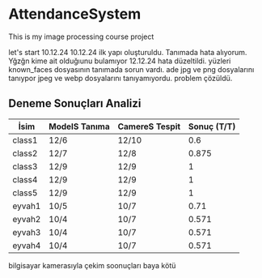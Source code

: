# AttendanceSystem

This is my image processing course project

let's start 10.12.24
10.12.24 ilk yapı oluşturuldu. Tanımada hata alıyorum. Yğzğn kime ait olduğıunu bulamıyor
12.12.24 hata düzeltildi. yüzleri known_faces dosyasının tanımada sorun vardı. ade jpg ve png dosyalarını tanıypor jpeg ve webp dosyalarını tanıyamıyordu. problem çözüldü.

## Deneme Sonuçları Analizi

| İsim   | ModelS Tanıma | CamereS Tespit | Sonuç (T/T) |
|--------|---------------|----------------|-------------|
| class1 | 12/6          | 12/10          | 0.6         |
| class2 | 12/7          | 12/8           | 0.875       |
| class3 | 12/9          | 12/9           | 1           |
| class4 | 12/9          | 12/9           | 1           |
| class5 | 12/9          | 12/9           | 1           |
| eyvah1 | 10/5          | 10/7           | 0.71        |
| eyvah2 | 10/4          | 10/7           | 0.571       |
| eyvah3 | 10/4          | 10/7           | 0.571       |
| eyvah4 | 10/4          | 10/7           | 0.571       |

bilgisayar kamerasıyla çekim soonuçları baya kötü